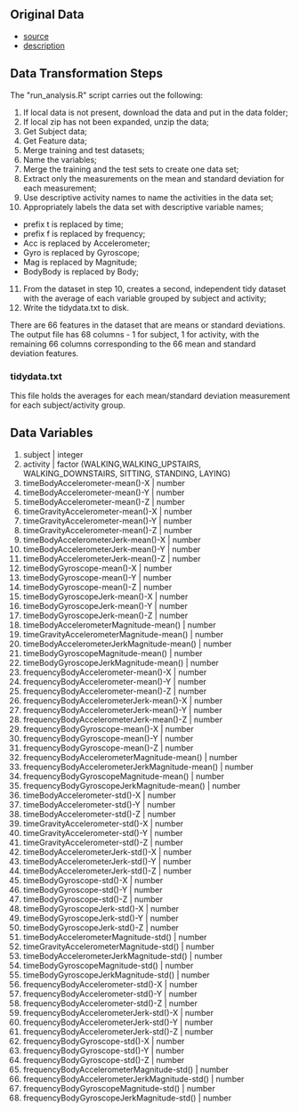 ## Original Data

- [source](https://d396qusza40orc.cloudfront.net/getdata%2Fprojectfiles%2FUCI%20HAR%20Dataset.zip) 
- [description](http://archive.ics.uci.edu/ml/datasets/Human+Activity+Recognition+Using+Smartphones)

## Data Transformation Steps
The "run_analysis.R" script carries out the following:

1.  If local data is not present, download the data and put in the data folder;
2.	If local zip has not been expanded, unzip the data;
3.	Get Subject data;
4.	Get Feature data;
5.	Merge training and test datasets;
6.	Name the variables;
7.	Merge the training and the test sets to create one data set;
8.	Extract only the measurements on the mean and standard deviation for each measurement;
9.	Use descriptive activity names to name the activities in the data set;
10.	Appropriately labels the data set with descriptive variable names;
-	prefix t is replaced by time;
-	prefix f is replaced by frequency;
-	Acc is replaced by Accelerometer;
-	Gyro is replaced by Gyroscope;
-	Mag is replaced by Magnitude;
-	BodyBody is replaced by Body;
11.	From the dataset in step 10, creates a second, independent tidy dataset with the average of each variable grouped by subject and activity;
12.	Write the tidydata.txt to disk.

There are 66 features in the dataset that are means or standard deviations. The output file has 68 columns - 1 for subject, 1 for activity, with the remaining 66 columns corresponding to the 66 mean and standard deviation features. 

### tidydata.txt
This file holds the averages for each  mean/standard deviation measurement for each subject/activity group.

## Data Variables
1.  subject | integer
2.	activity | factor (WALKING,WALKING_UPSTAIRS, WALKING_DOWNSTAIRS, SITTING, STANDING, LAYING)
3.	timeBodyAccelerometer-mean()-X  | number
4.	timeBodyAccelerometer-mean()-Y  | number
5.	timeBodyAccelerometer-mean()-Z  | number
6.	timeGravityAccelerometer-mean()-X  | number
7.	timeGravityAccelerometer-mean()-Y  | number
8.	timeGravityAccelerometer-mean()-Z  | number
9.	timeBodyAccelerometerJerk-mean()-X  | number
10.	timeBodyAccelerometerJerk-mean()-Y  | number
11.	timeBodyAccelerometerJerk-mean()-Z  | number
12.	timeBodyGyroscope-mean()-X  | number
13.	timeBodyGyroscope-mean()-Y  | number
14.	timeBodyGyroscope-mean()-Z  | number
15.	timeBodyGyroscopeJerk-mean()-X  | number
16.	timeBodyGyroscopeJerk-mean()-Y  | number
17.	timeBodyGyroscopeJerk-mean()-Z  | number
18.	timeBodyAccelerometerMagnitude-mean()  | number
19.	timeGravityAccelerometerMagnitude-mean()  | number
20.	timeBodyAccelerometerJerkMagnitude-mean()  | number
21.	timeBodyGyroscopeMagnitude-mean()  | number
22.	timeBodyGyroscopeJerkMagnitude-mean()  | number
23.	frequencyBodyAccelerometer-mean()-X  | number
24.	frequencyBodyAccelerometer-mean()-Y  | number
25.	frequencyBodyAccelerometer-mean()-Z  | number
26.	frequencyBodyAccelerometerJerk-mean()-X  | number
27.	frequencyBodyAccelerometerJerk-mean()-Y  | number
28.	frequencyBodyAccelerometerJerk-mean()-Z  | number
29.	frequencyBodyGyroscope-mean()-X  | number
30.	frequencyBodyGyroscope-mean()-Y  | number
31.	frequencyBodyGyroscope-mean()-Z  | number
32.	frequencyBodyAccelerometerMagnitude-mean()  | number
33.	frequencyBodyAccelerometerJerkMagnitude-mean()  | number
34.	frequencyBodyGyroscopeMagnitude-mean()  | number
35.	frequencyBodyGyroscopeJerkMagnitude-mean()  | number
36.	timeBodyAccelerometer-std()-X  | number
37.	timeBodyAccelerometer-std()-Y  | number
38.	timeBodyAccelerometer-std()-Z  | number
39.	timeGravityAccelerometer-std()-X  | number
40.	timeGravityAccelerometer-std()-Y  | number
41.	timeGravityAccelerometer-std()-Z  | number
42.	timeBodyAccelerometerJerk-std()-X  | number
43.	timeBodyAccelerometerJerk-std()-Y  | number
44.	timeBodyAccelerometerJerk-std()-Z  | number
45.	timeBodyGyroscope-std()-X  | number
46.	timeBodyGyroscope-std()-Y  | number
47.	timeBodyGyroscope-std()-Z  | number
48.	timeBodyGyroscopeJerk-std()-X  | number
49.	timeBodyGyroscopeJerk-std()-Y  | number
50.	timeBodyGyroscopeJerk-std()-Z  | number
51.	timeBodyAccelerometerMagnitude-std()  | number
52.	timeGravityAccelerometerMagnitude-std()  | number
53.	timeBodyAccelerometerJerkMagnitude-std()  | number
54.	timeBodyGyroscopeMagnitude-std()  | number
55.	timeBodyGyroscopeJerkMagnitude-std()  | number
56.	frequencyBodyAccelerometer-std()-X  | number
57.	frequencyBodyAccelerometer-std()-Y  | number
58.	frequencyBodyAccelerometer-std()-Z  | number
59.	frequencyBodyAccelerometerJerk-std()-X  | number
60.	frequencyBodyAccelerometerJerk-std()-Y  | number
61.	frequencyBodyAccelerometerJerk-std()-Z  | number
62.	frequencyBodyGyroscope-std()-X  | number
63.	frequencyBodyGyroscope-std()-Y  | number
64.	frequencyBodyGyroscope-std()-Z  | number
65.	frequencyBodyAccelerometerMagnitude-std()  | number
66.	frequencyBodyAccelerometerJerkMagnitude-std()  | number
67.	frequencyBodyGyroscopeMagnitude-std()  | number
68.	frequencyBodyGyroscopeJerkMagnitude-std()  | number


